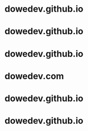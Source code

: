 # dowedev.github.io
# dowedev.github.io
# dowedev.github.io
# dowedev.com
# dowedev.github.io
# dowedev.github.io
